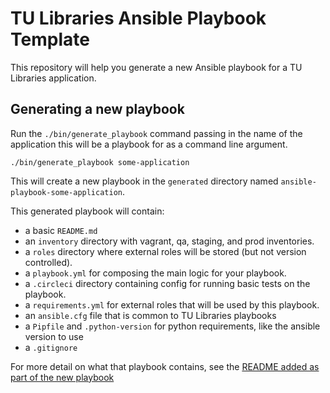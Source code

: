 # TU Libraries Ansible Playbook Template

This repository will help you generate a new Ansible playbook for a TU Libraries application.

## Generating a  new playbook

Run the `./bin/generate_playbook` command passing in the name of the application this will be a playbook for as a command line argument.

`./bin/generate_playbook some-application`

This will create a new playbook in the `generated` directory named `ansible-playbook-some-application`.

This generated playbook will contain:
* a basic `README.md`
* an `inventory` directory with vagrant, qa, staging, and prod inventories.
* a `roles` directory where external roles will be stored (but not version controlled).
* a `playbook.yml` for composing the main logic for your playbook.
* a `.circleci` directory containing config for running basic tests on the playbook.
* a `requirements.yml` for external roles that will be used by this playbook.
* an `ansible.cfg` file that is common to TU Libraries playbooks
* a `Pipfile` and `.python-version` for python requirements, like the ansible version to use
* a `.gitignore`


For more detail on what that playbook contains, see the [README added as part of the new playbook](templates/README.md)
